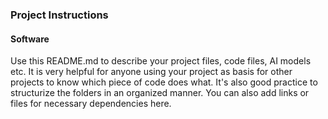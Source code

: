 ### Project Instructions
#### Software

Use this README.md to describe your project files, code files, AI models etc.
It is very helpful for anyone using your project as basis for other projects to know which piece of code does what. 
It's also good practice to structurize the folders in an organized manner. You can also add links or files for necessary dependencies here.
